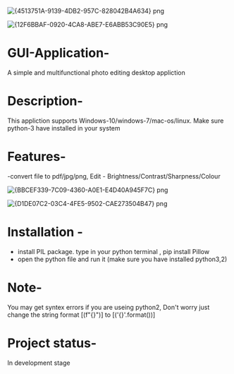 ![{4513751A-9139-4DB2-957C-828042B4A634} png](https://user-images.githubusercontent.com/70909882/101911920-0e664680-3be7-11eb-997d-1198cd3a4010.jpg)

 ![{12F6BBAF-0920-4CA8-ABE7-E6ABB53C90E5} png](https://user-images.githubusercontent.com/70909882/101912028-39e93100-3be7-11eb-887f-0f2a3bd8b2b6.jpg)

# GUI-Application-
A simple and multifunctional photo editing desktop appliction

# Description-
This appliction supports Windows-10/windows-7/mac-os/linux. Make sure python-3 have installed in your system

# Features-
 -convert file to pdf/jpg/png,  Edit - Brightness/Contrast/Sharpness/Colour
 
![{BBCEF339-7C09-4360-A0E1-E4D40A945F7C} png](https://user-images.githubusercontent.com/70909882/101912348-a3693f80-3be7-11eb-9f8d-f2bbc925a93a.jpg)

![{D1DE07C2-03C4-4FE5-9502-CAE273504B47} png](https://user-images.githubusercontent.com/70909882/101912374-a95f2080-3be7-11eb-9731-5a8802f69801.jpg)
 
# Installation - 
 - install PIL package. type in your python terminal , pip install Pillow 
 - open the python file and run it (make sure you have installed python3,2)
 
# Note-
  You may get syntex errors if you are useing python2, Don't worry just change the string format [(f"{}")] to [('{}'.format())]
  
# Project status- 
 In development stage
